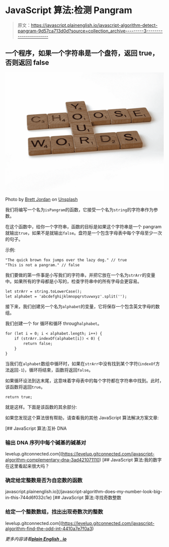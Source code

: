 # JavaScript 算法:检测 Pangram

> 原文：<https://javascript.plainenglish.io/javascript-algorithm-detect-pangram-9d57ca713d0d?source=collection_archive---------3----------------------->

## 一个程序，如果一个字符串是一个盘符，返回 true，否则返回 false

![](img/4bdd042e81f29614a73ad3f04e72e8a4.png)

Photo by [Brett Jordan](https://unsplash.com/@brett_jordan?utm_source=medium&utm_medium=referral) on [Unsplash](https://unsplash.com?utm_source=medium&utm_medium=referral)

我们将编写一个名为`isPangram`的函数，它接受一个名为`string`的字符串作为参数。

在这个函数中，给你一个字符串，函数的目标是如果这个字符串是一个 pangram 就输出`true`，如果不是就输出`false`。盘符是一个包含字母表中每个字母至少一次的句子。

示例:

```
"The quick brown fox jumps over the lazy dog." // true
"This is not a pangram." // false
```

我们要做的第一件事是小写我们的字符串，并把它放在一个名为`strArr`的变量中。如果所有的字母都是小写的，检查字符串中的所有字母会更容易。

```
let strArr = string.toLowerCase();
let alphabet = 'abcdefghijklmnopqrstuvwxyz'.split('');
```

接下来，我们创建另一个名为`alphabet`的变量，它将保存一个包含英文字母的数组。

我们创建一个 for 循环和循环 through`alphabet`。

```
for (let i = 0; i < alphabet.length; i++) {
    if (strArr.indexOf(alphabet[i]) < 0) {
        return false;
    }
}
```

当我们在`alphabet`数组中循环时，如果在`strArr`中没有找到某个字符(`indexOf`方法返回`-1`)，循环将结束，函数将返回`false`。

如果循环设法到达末尾，这意味着字母表中的每个字符都在字符串中找到。此时，该函数将返回`true`。

```
return true;
```

就是这样。下面是该函数的其余部分:

如果您发现这个算法很有帮助，请查看我的其他 JavaScript 算法解决方案文章:

[](https://levelup.gitconnected.com/javascript-algorithm-complementary-dna-3ad421071110) [## JavaScript 算法:互补 DNA

### 输出 DNA 序列中每个碱基的碱基对

levelup.gitconnected.com](https://levelup.gitconnected.com/javascript-algorithm-complementary-dna-3ad421071110) [](/javascript-algorithm-does-my-number-look-big-in-this-744d6f032c1e) [## JavaScript 算法:我的数字在这里看起来很大吗？

### 确定给定整数是否为自恋数的函数

javascript.plainenglish.io](/javascript-algorithm-does-my-number-look-big-in-this-744d6f032c1e) [](https://levelup.gitconnected.com/javascript-algorithm-find-the-odd-int-4410a7e7f0a3) [## JavaScript 算法:寻找奇数整数

### 给定一个整数数组，找出出现奇数次的整数

levelup.gitconnected.com](https://levelup.gitconnected.com/javascript-algorithm-find-the-odd-int-4410a7e7f0a3) 

*更多内容请看*[***plain English . io***](http://plainenglish.io/)